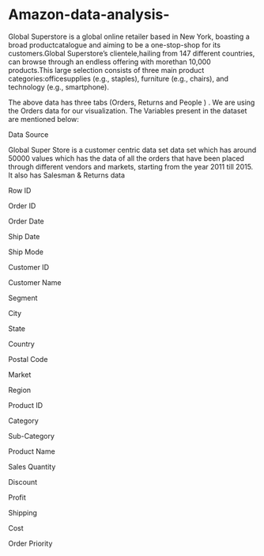 # Amazon-data-analysis-

Global Superstore is a global online retailer based in New York, boasting a broad productcatalogue and aiming to be a one-stop-shop for its customers.Global Superstore’s clientele,hailing from 147 different countries, can browse through an endless offering with morethan 10,000 products.This large selection consists of three main product categories:officesupplies (e.g., staples), furniture (e.g., chairs), and technology (e.g., smartphone).

The above data has three tabs (Orders, Returns and People ) . We are using the Orders data for our visualization. The Variables present in the dataset are mentioned below:

Data Source

Global Super Store is a customer centric data set data set which has around 50000 values which has the data of all the orders that have been placed through different vendors and markets, starting from the year 2011 till 2015. It also has Salesman & Returns data

Row ID

Order ID

Order Date

Ship Date

Ship Mode

Customer ID

Customer Name

Segment

City

State

Country

Postal Code

Market

Region

Product ID

Category

Sub-Category

Product Name

Sales Quantity

Discount

Profit

Shipping

Cost

Order Priority

